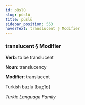 ```yaml
---
id: püslü
slug: püslü
title: püslü
sidebar_position: 553
hoverText: translucent § Modifier
---
```


### translucent § Modifier

**Verb**: to be translucent

**Noun**: translucency

**Modifier**: translucent

Turkish buzlu [buz̪ˈl̠ʊ]

*Turkic Language Family*